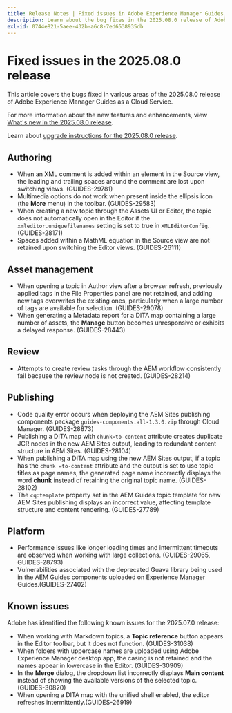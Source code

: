 ```yaml
---
title: Release Notes | Fixed issues in Adobe Experience Manager Guides, 2025.08.0 release
description: Learn about the bug fixes in the 2025.08.0 release of Adobe Experience Manager Guides as a Cloud Service.
exl-id: 0744e821-5aee-432b-a6c8-7ed6538935db
---
```

# Fixed issues in the 2025.08.0 release 

This article covers the bugs fixed in various areas of the 2025.08.0 release of Adobe Experience Manager Guides as a Cloud Service.

For more information about the new features and enhancements, view [What's new in the 2025.08.0 release](whats-new-2025-08-0.md).

Learn about [upgrade instructions for the 2025.08.0 release](upgrade-instructions-2025-08-0.md).

## Authoring

- When an XML comment is added within an element in the Source view, the leading and trailing spaces around the comment are lost upon switching views. (GUIDES-29781)
- Multimedia options do not work when present inside the ellipsis icon (the **More** menu) in the toolbar. (GUIDES-29583)
- When creating a new topic through the Assets UI or Editor, the topic does not automatically open in the Editor if the `xmleditor.uniquefilenames` setting is set to true in `XMLEditorConfig`. (GUIDES-28171)
- Spaces added within a MathML equation in the Source view are not retained upon switching the Editor views. (GUIDES-26111)

## Asset management

- When opening a topic in Author view after a browser refresh, previously applied tags in the File Properties panel are not retained, and adding new tags overwrites the existing ones, particularly when a large number of tags are available for selection. (GUIDES-29078)
- When generating a Metadata report for a DITA map containing a large number of assets, the **Manage** button becomes unresponsive or exhibits a delayed response. (GUIDES-28443)

## Review

- Attempts to create review tasks through the AEM workflow consistently fail because the review node is not created. (GUIDES-28214)

## Publishing

- Code quality error occurs when deploying the AEM Sites publishing components package `guides-components.all-1.3.0.zip` through Cloud Manager. (GUIDES-28873)
- Publishing a DITA map with `chunk=to-content` attribute creates duplicate JCR nodes in the new AEM Sites output, leading to redundant content structure in AEM Sites. (GUIDES-28104)
- When publishing a DITA map using the new AEM Sites output, if a topic has the `chunk =to-content` attribute and the output is set to use topic titles as page names, the generated page name incorrectly displays the word **chunk** instead of retaining the original topic name. (GUIDES-28102)
- The `cq:template` property set in the AEM Guides topic template for new AEM Sites publishing displays an incorrect value, affecting template structure and content rendering. (GUIDES-27789)


## Platform

- Performance issues like longer loading times and intermittent timeouts are observed when working with large collections. (GUIDES-29065, GUIDES-28793)
- Vulnerabilities associated with the deprecated Guava library being used in the AEM Guides components uploaded on Experience Manager Guides.(GUIDES-27402)

## Known issues

Adobe has identified the following known issues for the 2025.07.0 release:

- When working with Markdown topics, a **Topic reference** button appears in the Editor toolbar, but it does not function. (GUIDES-31038)
- When folders with uppercase names are uploaded using Adobe Experience Manager desktop app, the casing is not retained and the names appear in lowercase in the Editor. (GUIDES-30909)
- In the **Merge** dialog, the dropdown list incorrectly displays **Main content** instead of showing the available versions of the selected topic. (GUIDES-30820)
- When opening a DITA map with the unified shell enabled, the editor refreshes intermittently.(GUIDES-26919)
